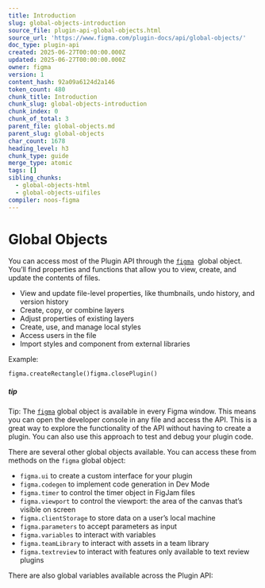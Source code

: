 ```yaml
---
title: Introduction
slug: global-objects-introduction
source_file: plugin-api-global-objects.html
source_url: 'https://www.figma.com/plugin-docs/api/global-objects/'
doc_type: plugin-api
created: 2025-06-27T00:00:00.000Z
updated: 2025-06-27T00:00:00.000Z
owner: figma
version: 1
content_hash: 92a09a6124d2a146
token_count: 480
chunk_title: Introduction
chunk_slug: global-objects-introduction
chunk_index: 0
chunk_of_total: 3
parent_file: global-objects.md
parent_slug: global-objects
char_count: 1678
heading_level: h3
chunk_type: guide
merge_type: atomic
tags: []
sibling_chunks:
  - global-objects-html
  - global-objects-uifiles
compiler: noos-figma
---
```


# Global Objects

You can access most of the Plugin API through the [`figma`](/plugin-docs/api/figma/)
 global object. You’ll find properties and functions that allow you to view, create, and update the contents of files.

- View and update file-level properties, like thumbnails, undo history, and version history
- Create, copy, or combine layers
- Adjust properties of existing layers
- Create, use, and manage local styles
- Access users in the file
- Import styles and component from external libraries

Example:

```
figma.createRectangle()figma.closePlugin()
```

##### tip

Tip: The [`figma`](/plugin-docs/api/figma/)
 global object is available in every Figma window. This means you can open the developer console in any file and access the API. This is a great way to explore the functionality of the API without having to create a plugin. You can also use this approach to test and debug your plugin code.

There are several other global objects available. You can access these from methods on the `figma` global object:

- `figma.ui` to create a custom interface for your plugin
- `figma.codegen` to implement code generation in Dev Mode
- `figma.timer` to control the timer object in FigJam files
- `figma.viewport` to control the viewport: the area of the canvas that’s visible on screen
- `figma.clientStorage` to store data on a user’s local machine
- `figma.parameters` to accept parameters as input
- `figma.variables` to interact with variables
- `figma.teamLibrary` to interact with assets in a team library
- `figma.textreview` to interact with features only available to text review plugins

There are also global variables available across the Plugin API:
